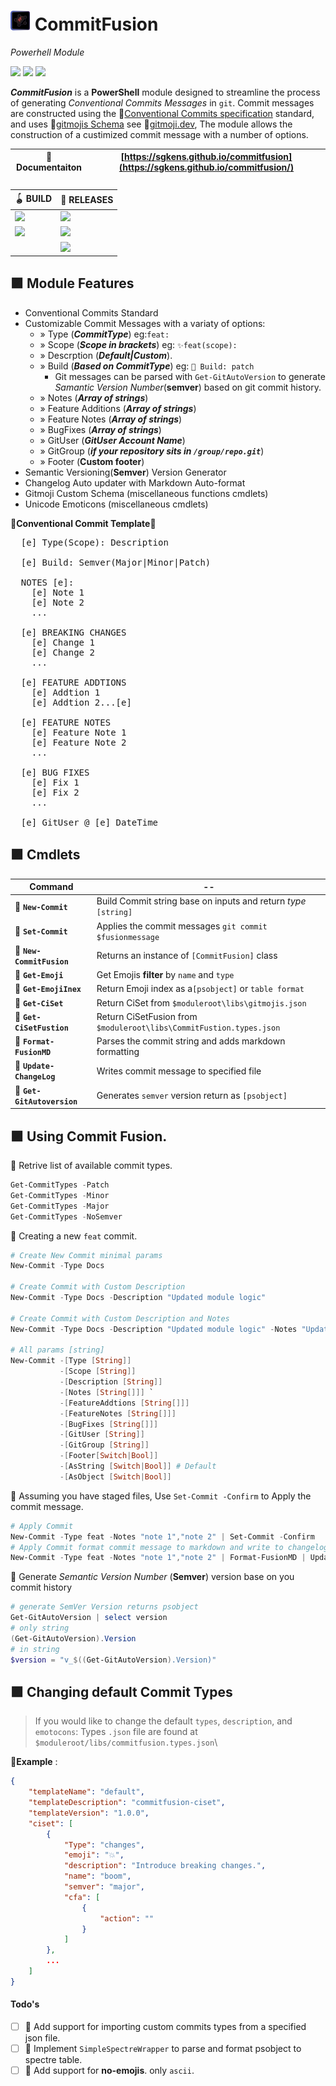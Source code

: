 # <img width="32" src="https://raw.githubusercontent.com/sgkens/resources/main/modules/CommitFusion/dist/v2/commitfusion-logo-x128.png"/> **CommitFusion**

*Powerhell Module*


<!--license-->
<a href="https://github.com/sgkens/commitfusion/blob/main/LICENSE">
<img src="https://img.shields.io/badge/license-mit-blue?style=flat&logo=unlicense&label=License&logoColor=rgba(75%2C0%2C130%2C1)&labelColor=rgba(138%2C43%2C226%2C1)&color=rgba(106%2C90%2C205%2C1)"></a><!--Code-Factor-->
<a href="https://www.codefactor.io/repository/github/sgkens/commitfusion">
<img src="https://img.shields.io/codefactor/grade/github/sgkens/commitfusion?style=flat&logo=codefactor&label=codefactor&logoColor=75%2C0%2C130%2C1&labelColor=rgba(138%2C43%2C226%2C1)&color=rgba(106%2C90%2C205%2C1)"></a><!--coverage-->
<a href="https://coveralls.io/github/sgkens/commitfusion">
<img src="https://img.shields.io/coverallsCoverage/github/sgkens/commitfusion?style=flat&logo=coveralls&label=coveralls&logoColor=rgba(75%2C0%2C130%2C1)&labelColor=rgba(138%2C43%2C226%2C1)&color=rgba(106%2C90%2C205%2C1)"></a>

***CommitFusion*** is a **PowerShell** module designed to streamline the process of generating *Conventional Commits Messages* in `git`. Commit messages are constructed using the 🧷[Conventional Commits specification](https://www.onventionalcommits.org/en/v1.0.0/) standard, and uses 🧷[gitmojis Schema](https://github.com/carloscuesta/gitmoji/blob/master/packages/gitmojis/src/gitmojis.json) see 🧷[gitmoji.dev](https://gitmoji.dev), The module allows the construction of a custimized commit message with a number of options.



|📓 Documentaiton|[https://sgkens.github.io/commitfusion](https://sgkens.github.io/commitfusion/)|
|-|-|

##### 

|🪀 BUILD|📔 RELEASES|
|-|-|
|<a href="https://ci.appveyor.com/project/sgkens%2FCommitFusion"><img src="https://img.shields.io/appveyor/build/sgkens%2FCommitFusion/main?style=for-the-badge&logo=appveyor&label=appveyor&logoColor=rgba(75%2C0%2C130%2C1)&labelColor=rgba(138%2C43%2C226%2C1)&color=rgba(106%2C90%2C205%2C1)"></a>|<a href="https://github.com/commitfusion/tags"><img src="https://img.shields.io/github/v/tag/sgkens%2FCommitFusion?style=for-the-badge&logo=semanticrelease&label=release tags&logoColor=rgba(75%2C0%2C130%2C1)&labelColor=rgba(138%2C43%2C226%2C1)&color=rgba(106%2C90%2C205%2C1)"></a>|
|<a href="https%3a%2f%2fgitlab.lab.davilion.online/powershell%2FCommitFusion/-/pipelines"><img src="https://img.shields.io/gitlab/pipeline-status/powershell%2FCommitFusion?gitlab_url=https%3a%2f%2fgitlab.lab.davilion.online&branch=main&style=for-the-badge&logo=gitlab&logoColor=rgba(75%2C0%2C130%2C1)&label=gitlab&labelColor=rgba(138%2C43%2C226%2C1)&color=rgba(106%2C90%2C205%2C1)"/></a>|<a href="https://community.chocolatey.org/packages/commitfusion"><img src="https://img.shields.io/chocolatey/v/commitfusion?style=for-the-badge&logo=chocolatey&label=chocolatey&logoColor=rgba(75%2C0%2C130%2C1)&labelColor=rgba(138%2C43%2C226%2C1)&color=rgba(106%2C90%2C205%2C1)"></a>|
||<a href="https://www.powershellgallery.com/packages/commitfusion"><img src="https://img.shields.io/powershellgallery/v/commitfusion?style=for-the-badge&logo=powershell&label=psgallery&logoColor=rgba(75%2C0%2C130%2C1)&labelColor=rgba(138%2C43%2C226%2C1)&color=rgba(106%2C90%2C205%2C1)"/></a>|


## 🟪 Module Features

  - Conventional Commits Standard
  - Customizable Commit Messages with a variaty of options:
      - » Type (***CommitType***) eg:`feat: `
      - » Scope (***Scope in brackets***) eg: `✨feat(scope): `
      - » Descrption (***Default|Custom***).
      - » Build (***Based on CommitType***) eg: `🧰 Build: patch` 
          - Git messages can be parsed with `Get-GitAutoVersion` to generate *Samantic Version Number*(**semver**) based on git commit history.
      - » Notes (***Array of strings***)
      - » Feature Additions (***Array of strings***)
      - » Feature Notes (***Array of strings***)
      - » BugFixes (***Array of strings***)
      - » GitUser (***GitUser Account Name***)
      - » GitGroup (***if your repository sits in `/group/repo.git`***)
      - » Footer (**Custom footer**)
  - Semantic Versioning(**Semver**) Version Generator
  - Changelog Auto updater with Markdown Auto-format
  - Gitmoji Custom Schema (miscellaneous functions cmdlets)
  - Unicode Emoticons (miscellaneous cmdlets)

🔻**Conventional Commit Template**🔻
<pre>
  [e] Type(Scope): Description

  [e] Build: Semver(Major|Minor|Patch)

  NOTES [e]:
    [e] Note 1
    [e] Note 2
    ...

  [e] BREAKING CHANGES
    [e] Change 1
    [e] Change 2 
    ...

  [e] FEATURE ADDTIONS
    [e] Addtion 1
    [e] Addtion 2...[e]

  [e] FEATURE NOTES
    [e] Feature Note 1
    [e] Feature Note 2
    ...

  [e] BUG FIXES
    [e] Fix 1
    [e] Fix 2
    ...

  [e] GitUser @ [e] DateTime
</pre>

## 🟪 Cmdlets
|Command |--|
|-|-|
|🔹 **`New-Commit`** | Build Commit string base on inputs and return *type* `[string]` |
|🔹 **`Set-Commit`** | Applies the commit messages `git commit $fusionmessage`|
|🔹 **`New-CommitFusion`** | Returns an instance of `[CommitFusion]` class |
|🔹 **`Get-Emoji`** | Get Emojis **filter** by `name` and `type` |
|🔹 **`Get-EmojiInex`** | Return Emoji index as a`[psobject]` or `table format` |
|🔹 **`Get-CiSet`** | Return CiSet from `$moduleroot\libs\gitmojis.json` |
|🔹 **`Get-CiSetFustion`** | Return CiSetFusion from `$moduleroot\libs\CommitFustion.types.json` |
|🔹 **`Format-FusionMD`** | Parses the commit string and adds markdown formatting |
|🔹 **`Update-ChangeLog`** | Writes commit message to specified file |
|🔹 **`Get-GitAutoversion`** | Generates `semver` version return as `[psobject]` |



## 🟪 Using Commit Fusion.

🔹 Retrive list of available commit types.

```powershell
Get-CommitTypes -Patch
Get-CommitTypes -Minor
Get-CommitTypes -Major
Get-CommitTypes -NoSemver
```

🔹 Creating a new `feat` commit.

```powershell
# Create New Commit minimal params
New-Commit -Type Docs 

# Create Commit with Custom Description
New-Commit -Type Docs -Description "Updated module logic"

# Create Commit with Custom Description and Notes
New-Commit -Type Docs -Description "Updated module logic" -Notes "Updated module logic", "updated readme"

# All params [string]
New-Commit -[Type [String]]
           -[Scope [String]]
           -[Description [String]]
           -[Notes [String[]]] `
           -[FeatureAddtions [String[]]]
           -[FeatureNotes [String[]]]
           -[BugFixes [String[]]]
           -[GitUser [String]]
           -[GitGroup [String]]
           -[Footer[Switch|Bool]]
           -[AsString [Switch|Bool]] # Default
           -[AsObject [Switch|Bool]]
```

🔹 Assuming you have staged files, Use `Set-Commit -Confirm` to Apply the commit message.

```powershell
# Apply Commit
New-Commit -Type feat -Notes "note 1","note 2" | Set-Commit -Confirm
# Apply Commit format commit message to markdown and write to changelog file 
New-Commit -Type feat -Notes "note 1","note 2" | Format-FusionMD | Update-Changelog -logfile path\to\file | Set-Commit -Confirm
```

🔹 Generate *Semantic Version Number* (**Semver**) version base on you commit history

```powershell
# generate SemVer Version returns psobject
Get-GitAutoVersion | select version
# only string
(Get-GitAutoVersion).Version
# in string
$version = "v_$((Get-GitAutoVersion).Version)"
```


## 🟪 Changing default Commit Types
> If you would like to change the default `types`, `description`, and `emotocons`:
> Types `.json` file are found at `$moduleroot/libs/commitfusion.types.json`\
> 

🔹**Example** : 

```json
{
    "templateName": "default",
    "templateDescription": "commitfusion-ciset",
    "templateVersion": "1.0.0",
    "ciset": [
        {
            "Type": "changes",
            "emoji": "💥",
            "description": "Introduce breaking changes.",
            "name": "boom",
            "semver": "major",
            "cfa": [
                {
                    "action": ""
                }
            ]
        },
        ...
    ]
}     
```

#### Todo's
  - [ ] 💠 Add support for importing custom commits types from a specified json file.
  - [ ] 💠 Implement `SimpleSpectreWrapper` to parse and format psobject to spectre table.
  - [ ] 💠 Add support for **no-emojis**. only `ascii`.
